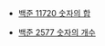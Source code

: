 - [백준 11720 숫자의 합](https://www.acmicpc.net/problem/11720)

- [백준 2577 숫자의 개수](https://www.acmicpc.net/problem/2577)

